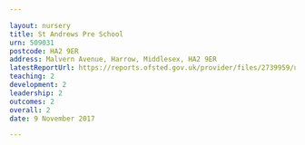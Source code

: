 ```yaml
---

layout: nursery
title: St Andrews Pre School
urn: 509031
postcode: HA2 9ER
address: Malvern Avenue, Harrow, Middlesex, HA2 9ER
latestReportUrl: https://reports.ofsted.gov.uk/provider/files/2739959/urn/509031.pdf
teaching: 2
development: 2
leadership: 2
outcomes: 2
overall: 2
date: 9 November 2017

---
```

